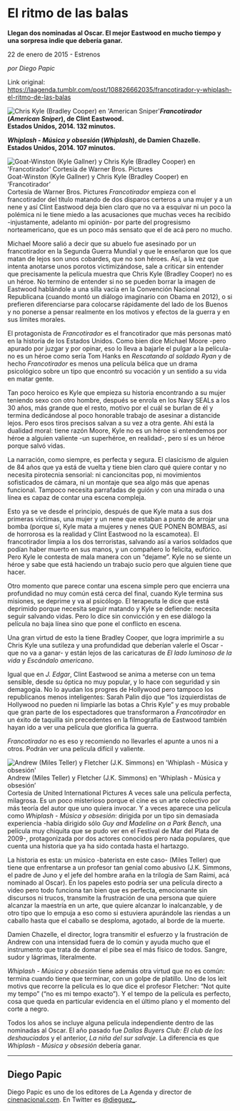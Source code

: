 # El ritmo de las balas

**Llegan dos nominadas al Oscar. El mejor Eastwood en mucho tiempo y una sorpresa indie que debería ganar.**

22 de enero de 2015 - Estrenos

_por Diego Papic_

Link original: https://laagenda.tumblr.com/post/108826662035/francotirador-y-whiplash-el-ritmo-de-las-balas

![Chris Kyle (Bradley Cooper) en 'American Sniper'](https://64.media.tumblr.com/b2d34f93072b1b5e664ddb33a4691326/tumblr_inline_pjzrp7E7ib1t6q87u_500.jpg)***Francotirador* (*American Sniper*), de Clint Eastwood.  
 Estados Unidos, 2014. 132 minutos.**

***Whiplash - Música y obsesión* (*Whiplash*), de Damien Chazelle.  
 Estados Unidos, 2014. 107 minutos.**

![Goat-Winston (Kyle Gallner) y Chris Kyle (Bradley Cooper) en 'Francotirador'<br />Cortesía de Warner Bros. Pictures](https://64.media.tumblr.com/b2d34f93072b1b5e664ddb33a4691326/tumblr_inline_pjzrp7E7ib1t6q87u_400.jpg) Goat-Winston (Kyle Gallner) y Chris Kyle (Bradley Cooper) en ‘Francotirador’  
Cortesía de Warner Bros. Pictures *Francotirador* empieza con el francotirador del título matando de dos disparos certeros a una mujer y a un nene y así Clint Eastwood deja bien claro que no va a esquivar ni un poco la polémica ni le tiene miedo a las acusaciones que muchas veces ha recibido -injustamente, adelanto mi opinión- por parte del progresismo norteamericano, que es un poco más sensato que el de acá pero no mucho.

Michael Moore salió a decir que su abuelo fue asesinado por un francotirador en la Segunda Guerra Mundial y que le enseñaron que los que matan de lejos son unos cobardes, que no son héroes. Así, a la vez que intenta anotarse unos porotos victimizándose, sale a criticar sin entender que precisamente la película muestra que Chris Kyle (Bradley Cooper) no es un héroe. No termino de entender si no se pueden borrar la imagen de Eastwood hablándole a una silla vacía en la Convención Nacional Republicana (cuando montó un diálogo imaginario con Obama en 2012), o si prefieren diferenciarse para colocarse rápidamente del lado de los Buenos y no ponerse a pensar realmente en los motivos y efectos de la guerra y en sus límites morales.

El protagonista de *Francotirador* es el francotirador que más personas mató en la historia de los Estados Unidos. Como bien dice Michael Moore -pero apurado por juzgar y por opinar, eso lo lleva a bajarle el pulgar a la película- no es un héroe como sería Tom Hanks en *Rescatando al soldado Ryan* y de hecho *Francotirador* es menos una película bélica que un drama psicológico sobre un tipo que encontró su vocación y un sentido a su vida en matar gente.

Tan poco heroico es Kyle que empieza su historia encontrando a su mujer teniendo sexo con otro hombre, después se enrola en los Navy SEALs a los 30 años, más grande que el resto, motivo por el cuál se burlan de él y termina dedicándose al poco honorable trabajo de asesinar a distancide lejos. Pero esos tiros precisos salvan a su vez a otra gente. Ahí está la dualidad moral: tiene razón Moore, Kyle no es un héroe si entendemos por héroe a alguien valiente -un superhéroe, en realidad-, pero sí es un héroe porque salvó vidas.

La narración, como siempre, es perfecta y segura. El clasicismo de alguien de 84 años que ya está de vuelta y tiene bien claro qué quiere contar y no necesita pirotecnia sensorial: ni cancioncitas pop, ni movimientos sofisticados de cámara, ni un montaje que sea algo más que apenas funcional. Tampoco necesita parrafadas de guión y con una mirada o una línea es capaz de contar una escena compleja.

Esto ya se ve desde el principio, después de que Kyle mata a sus dos primeras víctimas, una mujer y un nene que estaban a punto de arrojar una bomba (porque sí, Kyle mata a mujeres y nenes QUE PONEN BOMBAS, así de horrorosa es la realidad y Clint Eastwood no la escamotea). El francotirador limpia a los dos terroristas, salvando así a varios soldados que podían haber muerto en sus manos, y un compañero lo felicita, eufórico. Pero Kyle le contesta de mala manera con un “dejame”. Kyle no se siente un héroe y sabe que está haciendo un trabajo sucio pero que alguien tiene que hacer.

Otro momento que parece contar una escena simple pero que encierra una profundidad no muy común está cerca del final, cuando Kyle termina sus misiones, se deprime y va al psicólogo. El terapeuta le dice que está deprimido porque necesita seguir matando y Kyle se defiende: necesita seguir salvando vidas. Pero lo dice sin convicción y en ese diálogo la película no baja línea sino que pone el conflicto en escena.

Una gran virtud de esto la tiene Bradley Cooper, que logra imprimirle a su Chris Kyle una sutileza y una profundidad que deberían valerle el Oscar -que no va a ganar- y están lejos de las caricaturas de *El lado luminoso de la vida* y *Escándalo americano*.

Igual que en *J. Edgar*, Clint Eastwood se anima a meterse con un tema sensible, desde su óptica no muy popular, y lo hace con seguridad y sin demagogia. No lo ayudan los progres de Hollywood pero tampoco los republicanos menos inteligentes: Sarah Palin dijo que “los izquierdistas de Hollywood no pueden ni limpiarle las botas a Chris Kyle” y es muy probable que gran parte de los espectadores que transformaron a *Francotirador* en un éxito de taquilla sin precedentes en la filmografía de Eastwood también hayan ido a ver una película que glorifica la guerra.

*Francotirador* no es eso y recomiendo no llevarles el apunte a unos ni a otros. Podrán ver una película difícil y valiente.

![Andrew (Miles Teller) y Fletcher (J.K. Simmons) en 'Whiplash - Música y obsesión'](https://64.media.tumblr.com/4bc7b225c66a3d8b50d7eb99ce6ba9a4/tumblr_inline_pjzrp7JgRV1t6q87u_400.jpg) Andrew (Miles Teller) y Fletcher (J.K. Simmons) en 'Whiplash - Música y obsesión’  
Cortesía de United International Pictures A veces sale una película perfecta, milagrosa. Es un poco misterioso porque el cine es un arte colectivo por más teoría del autor que uno quiera invocar. Y a veces aparece una película como *Whiplash - Música y obsesión*: dirigida por un tipo sin demasiada experiencia -había dirigido sólo *Guy and Madeline on a Park Bench*, una película muy chiquita que se pudo ver en el Festival de Mar del Plata de 2009-, protagonizada por dos actores conocidos pero nada populares, que cuenta una historia que ya ha sido contada hasta el hartazgo.

La historia es esta: un músico -baterista en este caso- (Miles Teller) que tiene que enfrentarse a un profesor tan genial como abusivo (J.K. Simmons, el padre de Juno y el jefe del hombre araña en la trilogía de Sam Raimi, acá nominado al Oscar). En los papeles esto podría ser una película directo a video pero todo funciona tan bien que es perfecta, emocionante sin discursos ni trucos, transmite la frustración de una persona que quiere alcanzar la maestría en un arte, que quiere alcanzar lo inalcanzable, y de otro tipo que lo empuja a eso como si estuviera apurándole las riendas a un caballo hasta que el caballo se desploma, agotado, al borde de la muerte.

Damien Chazelle, el director, logra transmitir el esfuerzo y la frustración de Andrew con una intensidad fuera de lo común y ayuda mucho que el instrumento que trata de domar el pibe sea el más físico de todos. Sangre, sudor y lágrimas, literalmente.

*Whiplash - Música y obsesión* tiene además otra virtud que no es común: termina cuando tiene que terminar, con un golpe de platillo. Uno de los leit motivs que recorre la película es lo que dice el profesor Fletcher: “Not quite my tempo” (“no es mi tempo exacto”). Y el tempo de la película es perfecto, cosa que queda en particular evidencia en el último plano y el momento del corte a negro.

Todos los años se incluye alguna película independiente dentro de las nominadas al Oscar. El año pasado fue *Dallas Buyers Club: El club de los deshauciados* y el anterior, *La niña del sur salvaje*. La diferencia es que *Whiplash - Música y obsesión* debería ganar.



---

Diego Papic
-----------

Diego Papic es uno de los editores de La Agenda y director de [cinenacional.com](http://www.cinenacional.com). En Twitter es [@dieguez\_](http://www.twitter.com/dieguez_).

